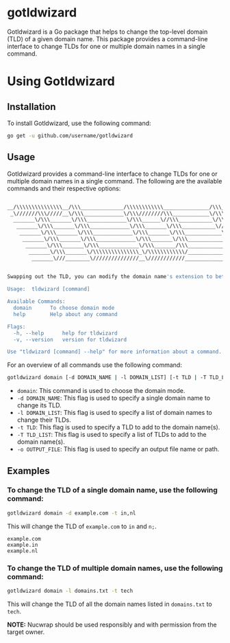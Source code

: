 # gotldwizard

Gotldwizard is a Go package that helps to change the top-level domain (TLD) of a given domain name. This package provides a command-line interface to change TLDs for one or multiple domain names in a single command.


# Using Gotldwizard

## Installation
To install Gotldwizard, use the following command:

```bash
go get -u github.com/username/gotldwizard
```

## Usage

Gotldwizard provides a command-line interface to change TLDs for one or multiple domain names in a single command. The following are the available commands and their respective options:

```bash

__/\\\\\\\\\\\\\\\__/\\\______________/\\\\\\\\\\\\_______________/\\\______________/\\\__/\\\\\\\\\\\__/\\\\\\\\\\\\\\\_____/\\\\\\\\\_______/\\\\\\\\\______/\\\\\\\\\\\\____        
 _\///////\\\/////__\/\\\_____________\/\\\////////\\\____________\/\\\_____________\/\\\_\/////\\\///__\////////////\\\____/\\\\\\\\\\\\\___/\\\///////\\\___\/\\\////////\\\__       
  _______\/\\\_______\/\\\_____________\/\\\______\//\\\___________\/\\\_____________\/\\\_____\/\\\_______________/\\\/____/\\\/////////\\\_\/\\\_____\/\\\___\/\\\______\//\\\_      
   _______\/\\\_______\/\\\_____________\/\\\_______\/\\\___________\//\\\____/\\\____/\\\______\/\\\_____________/\\\/_____\/\\\_______\/\\\_\/\\\\\\\\\\\/____\/\\\_______\/\\\_     
    _______\/\\\_______\/\\\_____________\/\\\_______\/\\\____________\//\\\__/\\\\\__/\\\_______\/\\\___________/\\\/_______\/\\\\\\\\\\\\\\\_\/\\\//////\\\____\/\\\_______\/\\\_    
     _______\/\\\_______\/\\\_____________\/\\\_______\/\\\_____________\//\\\/\\\/\\\/\\\________\/\\\_________/\\\/_________\/\\\/////////\\\_\/\\\____\//\\\___\/\\\_______\/\\\_   
      _______\/\\\_______\/\\\_____________\/\\\_______/\\\_______________\//\\\\\\//\\\\\_________\/\\\_______/\\\/___________\/\\\_______\/\\\_\/\\\_____\//\\\__\/\\\_______/\\\__  
       _______\/\\\_______\/\\\\\\\\\\\\\\\_\/\\\\\\\\\\\\/_________________\//\\\__\//\\\_______/\\\\\\\\\\\__/\\\\\\\\\\\\\\\_\/\\\_______\/\\\_\/\\\______\//\\\_\/\\\\\\\\\\\\/___ 
        _______\///________\///////////////__\////////////____________________\///____\///_______\///////////__\///////////////__\///________\///__\///________\///__\////////////_____

                                                                                                                                             By:- Ashwin (@90r1ll4)
Swapping out the TLD, you can modify the domain name's extension to better suit your needs.

Usage:  tldwizard [command]

Available Commands:
  domain      To choose domain mode
  help        Help about any command

Flags:
  -h, --help      help for tldwizard
  -v, --version   version for tldwizard

Use "tldwizard [command] --help" for more information about a command.
```

For an overview of all commands use the following command:

```bash
gotldwizard domain [-d DOMAIN_NAME | -l DOMAIN_LIST] [-t TLD | -T TLD_LIST] [-o OUTPUT_FILE]

```

- `domain`: This command is used to choose the domain mode.
- `-d DOMAIN_NAME`: This flag is used to specify a single domain name to change its TLD.
- `-l DOMAIN_LIST`: This flag is used to specify a list of domain names to change their TLDs.
- `-t TLD`: This flag is used to specify a TLD to add to the domain name(s).
- `-T TLD_LIST`: This flag is used to specify a list of TLDs to add to the domain name(s).
- `-o OUTPUT_FILE`: This flag is used to specify an output file name or path.

## Examples
### To change the TLD of a single domain name, use the following command:



```bash
gotldwizard domain -d example.com -t in,nl

```
This will change the TLD of `example.com` to `in` and `n;`.
```
example.com
example.in
example.nl
```
### To change the TLD of multiple domain names, use the following command:

```bash
gotldwizard domain -l domains.txt -t tech
```
This will change the TLD of all the domain names listed in `domains.txt` to `tech`.

**NOTE:** Nucwrap should be used responsibly and with permission from the target owner.